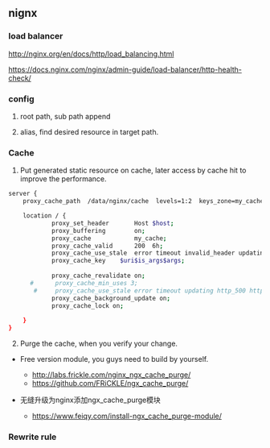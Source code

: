 ## nignx 

### load balancer 
http://nginx.org/en/docs/http/load_balancing.html

https://docs.nginx.com/nginx/admin-guide/load-balancer/http-health-check/

### config 
1. root path, sub path append 

2. alias, find desired resource in target path. 

### Cache 
1. Put generated static resource on cache, later access by cache hit to improve the performance. 
```bash
server { 
    proxy_cache_path  /data/nginx/cache  levels=1:2  keys_zone=my_cache:100m inactive=6h  max_size=10g use_temp_path=off; 

    location / {
            proxy_set_header       Host $host;
            proxy_buffering        on;
            proxy_cache            my_cache;
            proxy_cache_valid      200  6h;
            proxy_cache_use_stale  error timeout invalid_header updating http_500 http_502 http_503 http_504;
            proxy_cache_key    $uri$is_args$args;
     
            proxy_cache_revalidate on;
      #      proxy_cache_min_uses 3;
       #     proxy_cache_use_stale error timeout updating http_500 http_502 http_503 http_504;
            proxy_cache_background_update on;
            proxy_cache_lock on;
    
    }
}
```


2. Purge the cache, when you verify your change. 
+ Free version module, you guys need to build by yourself.  
  + http://labs.frickle.com/nginx_ngx_cache_purge/  
  + https://github.com/FRiCKLE/ngx_cache_purge/ 
  
+ 无缝升级为nginx添加ngx_cache_purge模块  
  + https://www.feiqy.com/install-ngx_cache_purge-module/
  

### Rewrite rule 

  
 

